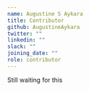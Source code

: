```yaml
---
name: Augustine S Aykara
title: Contributor
github: AugustineAykara
twitter: ""
linkedin: ""
slack: ""
joining_date: ""
role: contributor
---
```


Still waiting for this

